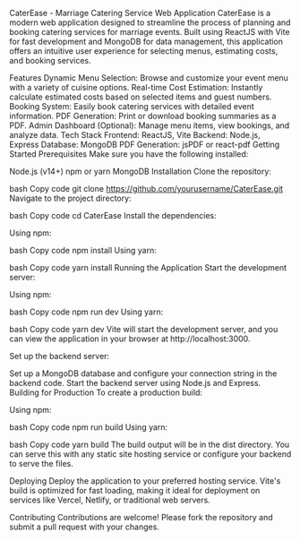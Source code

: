 CaterEase - Marriage Catering Service Web Application
CaterEase is a modern web application designed to streamline the process of planning and booking catering services for marriage events. Built using ReactJS with Vite for fast development and MongoDB for data management, this application offers an intuitive user experience for selecting menus, estimating costs, and booking services.

Features
Dynamic Menu Selection: Browse and customize your event menu with a variety of cuisine options.
Real-time Cost Estimation: Instantly calculate estimated costs based on selected items and guest numbers.
Booking System: Easily book catering services with detailed event information.
PDF Generation: Print or download booking summaries as a PDF.
Admin Dashboard (Optional): Manage menu items, view bookings, and analyze data.
Tech Stack
Frontend: ReactJS, Vite
Backend: Node.js, Express
Database: MongoDB
PDF Generation: jsPDF or react-pdf
Getting Started
Prerequisites
Make sure you have the following installed:

Node.js (v14+)
npm or yarn
MongoDB
Installation
Clone the repository:

bash
Copy code
git clone https://github.com/yourusername/CaterEase.git
Navigate to the project directory:

bash
Copy code
cd CaterEase
Install the dependencies:

Using npm:

bash
Copy code
npm install
Using yarn:

bash
Copy code
yarn install
Running the Application
Start the development server:

Using npm:

bash
Copy code
npm run dev
Using yarn:

bash
Copy code
yarn dev
Vite will start the development server, and you can view the application in your browser at http://localhost:3000.

Set up the backend server:

Set up a MongoDB database and configure your connection string in the backend code.
Start the backend server using Node.js and Express.
Building for Production
To create a production build:

Using npm:

bash
Copy code
npm run build
Using yarn:

bash
Copy code
yarn build
The build output will be in the dist directory. You can serve this with any static site hosting service or configure your backend to serve the files.

Deploying
Deploy the application to your preferred hosting service. Vite's build is optimized for fast loading, making it ideal for deployment on services like Vercel, Netlify, or traditional web servers.

Contributing
Contributions are welcome! Please fork the repository and submit a pull request with your changes.

